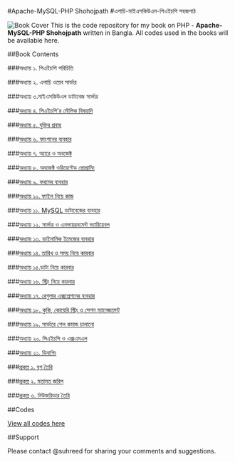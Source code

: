 #Apache-MySQL-PHP Shohojpath
#এপাচি-মাইএসকিউএল-পিএইচপি সহজপাঠ

![Book Cover](https://github.com/suhreed/PHPBook/tree/gh-pages/codes/php-book-cover.png) 
This is the code repository for my book on PHP - **Apache-MySQL-PHP Shohojpath** written in Bangla. All codes used in the books will be available here.

##Book Contents

###অধ‍্যায় ১. পিএইচপি পরিচিতি

###অধ‍্যায় ২. এপাচি ওয়েব সার্ভার

###অধ‍্যায় ৩.মাইএসকিউএল ডাটাবেজ সার্ভার

###[অধ‍্যায় ৪. পিএইচপি'র মৌলিক বিষয়াদি](https://github.com/suhreed/PHPBook/tree/gh-pages/codes/ch04)

###[অধ‍্যায় ৫. যুক্তির প্রবাহ](https://github.com/suhreed/PHPBook/tree/gh-pages/codes/ch05)

###[অধ‍্যায় ৬. ফাংশনের ব্যবহার](https://github.com/suhreed/PHPBook/tree/gh-pages/codes/ch06)

###[অধ‍্যায় ৭. অ্যারে ও অবজেক্ট](https://github.com/suhreed/PHPBook/tree/gh-pages/codes/ch07)

###[অধ‍্যায় ৮. অবজেক্ট ওরিয়েন্টেড প্রোগ্রামিং](https://github.com/suhreed/PHPBook/tree/gh-pages/codes/ch08)

###[অধ‍্যায় ৯. ফরমের ব্যবহার](https://github.com/suhreed/PHPBook/tree/gh-pages/codes/ch09)

###[অধ‍্যায় ১০. ফাইল নিয়ে কাজ](https://github.com/suhreed/PHPBook/tree/gh-pages/codes/ch10)

###[অধ‍্যায় ১১. MySQL ডাটাবেজের ব্যবহার](https://github.com/suhreed/PHPBook/tree/gh-pages/codes/ch11)

###[অধ‍্যায় ১২. সার্ভার ও এনভায়রনমেন্ট ভ্যারিয়েবল](https://github.com/suhreed/PHPBook/tree/gh-pages/codes/ch12)

###[অধ‍্যায় ১৩. ডাইনামিক ইমেজের ব্যবহার](https://github.com/suhreed/PHPBook/tree/gh-pages/codes/ch13)

###[অধ‍্যায় ১৪. তারিখ ও সময় নিয়ে কারবার](https://github.com/suhreed/PHPBook/tree/gh-pages/codes/ch14)

###[অধ‍্যায় ১৫.ডাটা নিয়ে কারবার](https://github.com/suhreed/PHPBook/tree/gh-pages/codes/ch15)

###[অধ‍্যায় ১৬. স্ট্রিং নিয়ে কারবার](https://github.com/suhreed/PHPBook/tree/gh-pages/codes/ch16)

###[অধ‍্যায় ১৭. রেগুলার এক্সপ্রেশনের ব্যবহার](https://github.com/suhreed/PHPBook/tree/gh-pages/codes/ch17)

###[অধ‍্যায় ১৮. কুকি, কোয়েরি স্ট্রিং ও সেশন ম্যানেজমেন্ট](https://github.com/suhreed/PHPBook/tree/gh-pages/codes/ch18)

###[অধ‍্যায় ১৯. সার্ভারে শেল কমান্ড চালানো](https://github.com/suhreed/PHPBook/tree/gh-pages/codes/ch19)

###[অধ‍্যায় ২০. পিএইচপি ও এক্সএমএল](https://github.com/suhreed/PHPBook/tree/gh-pages/codes/ch20)

###[অধ‍্যায় ২১. ডিবাগিং](https://github.com/suhreed/PHPBook/tree/gh-pages/codes/ch21)

###[প্রকল্প ১. ব্লগ তৈরি ](https://github.com/suhreed/PHPBook/tree/gh-pages/codes/project1)

###[প্রকল্প ২. মতামত জরিপ](https://github.com/suhreed/PHPBook/tree/gh-pages/codes/Project2)

###[প্রকল্প ৩. নিউজরিডার তৈরি](https://github.com/suhreed/PHPBook/tree/gh-pages/codes/Project3)

##Codes

[View all codes here](https://github.com/suhreed/PHPBook/tree/gh-pages/codes)

##Support

Please contact @suhreed for sharing your comments and suggestions.
